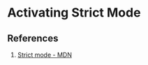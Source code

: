 # Activating Strict Mode

## References

1. [Strict mode - MDN](https://developer.mozilla.org/en-US/docs/Web/JavaScript/Reference/Strict_mode)
